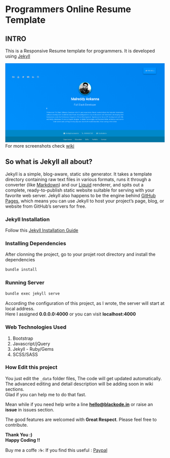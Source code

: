 # Programmers Online Resume Template
## INTRO
This is a Responsive Resume template for programmers. It is developed using [Jekyll](https://jekyllrb.com)

![main-screen-shot](screenshots/main.png)
For more screenshots check [wiki](https://github.com/blackode/online-resume/wiki)

## So what is Jekyll all about?
Jekyll is a simple, blog-aware, static site generator. It takes a template directory containing raw text files in various formats, runs it through a converter (like [Markdown](https://daringfireball.net/projects/markdown/)) and our [Liquid](https://shopify.github.io/liquid/) renderer, and spits out a complete, ready-to-publish static website suitable for serving with your favorite web server. Jekyll also happens to be the engine behind [GitHub Pages](pages.github.com), which means you can use Jekyll to host your project’s page, blog, or website from GitHub’s servers for free.

### Jekyll Installation 
Follow this [Jekyll Installation Guide](https://jekyllrb.com/docs/installation/)

### Installing Dependencies
After clonning the project, go to your projet root directory and install the dependencies
```js
bundle install
```
### Running Server
```js
bundle exec jekyll serve
```
According the configuration of this project, as I wrote, the server will start at local address.    
Here I assigned **0.0.0.0:4000** or you can visit **localhost:4000**

### Web Technologies Used
1. Bootstrap
2. Javascript/jQuery
3. Jekyll - Ruby/Gems
4. SCSS/SASS

### How Edit this project
You just edit the `_data` folder files, The code will get updated automatically.      
The advanced editing and detail description will be adding soon in wiki sections.      
Glad if you can help me to do that fast.    

Mean while if you need help write a line **hello@blackode.in** or raise an **issue** in issues section.
 


The good features are welcomed with **Great Respect**. Please feel free to contribute.

**Thank You :)**         
**Happy Coding !!**

Buy me a coffe ::coffee:: If you find this useful : [Paypal](https://paypal.me/Barthe)
